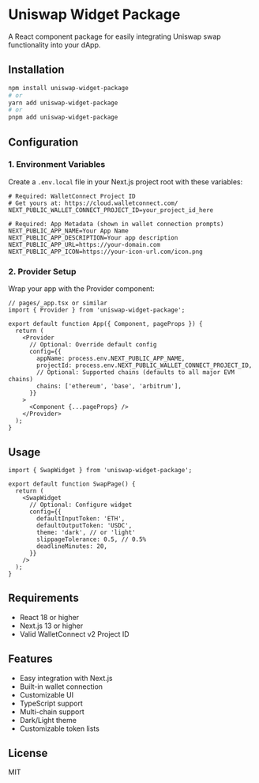 # Uniswap Widget Package

A React component package for easily integrating Uniswap swap functionality into your dApp.

## Installation

```bash
npm install uniswap-widget-package
# or
yarn add uniswap-widget-package
# or
pnpm add uniswap-widget-package
```

## Configuration

### 1. Environment Variables
Create a `.env.local` file in your Next.js project root with these variables:

```env
# Required: WalletConnect Project ID
# Get yours at: https://cloud.walletconnect.com/
NEXT_PUBLIC_WALLET_CONNECT_PROJECT_ID=your_project_id_here

# Required: App Metadata (shown in wallet connection prompts)
NEXT_PUBLIC_APP_NAME=Your App Name
NEXT_PUBLIC_APP_DESCRIPTION=Your app description
NEXT_PUBLIC_APP_URL=https://your-domain.com
NEXT_PUBLIC_APP_ICON=https://your-icon-url.com/icon.png
```

### 2. Provider Setup

Wrap your app with the Provider component:

```tsx
// pages/_app.tsx or similar
import { Provider } from 'uniswap-widget-package';

export default function App({ Component, pageProps }) {
  return (
    <Provider
      // Optional: Override default config
      config={{
        appName: process.env.NEXT_PUBLIC_APP_NAME,
        projectId: process.env.NEXT_PUBLIC_WALLET_CONNECT_PROJECT_ID,
        // Optional: Supported chains (defaults to all major EVM chains)
        chains: ['ethereum', 'base', 'arbitrum'],
      }}
    >
      <Component {...pageProps} />
    </Provider>
  );
}
```

## Usage

```tsx
import { SwapWidget } from 'uniswap-widget-package';

export default function SwapPage() {
  return (
    <SwapWidget 
      // Optional: Configure widget
      config={{
        defaultInputToken: 'ETH',
        defaultOutputToken: 'USDC',
        theme: 'dark', // or 'light'
        slippageTolerance: 0.5, // 0.5%
        deadlineMinutes: 20,
      }}
    />
  );
}
```

## Requirements

- React 18 or higher
- Next.js 13 or higher
- Valid WalletConnect v2 Project ID

## Features

- Easy integration with Next.js
- Built-in wallet connection
- Customizable UI
- TypeScript support
- Multi-chain support
- Dark/Light theme
- Customizable token lists

## License

MIT
